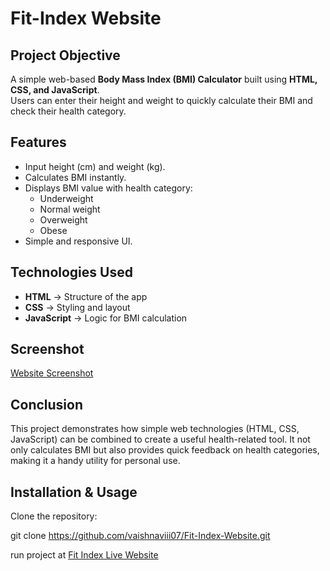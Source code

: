 # Fit-Index Website

## **Project Objective**
A simple web-based **Body Mass Index (BMI) Calculator** built using **HTML, CSS, and JavaScript**.  
Users can enter their height and weight to quickly calculate their BMI and check their health category.

## **Features**
- Input height (cm) and weight (kg).
- Calculates BMI instantly.
- Displays BMI value with health category:
  - Underweight
  - Normal weight
  - Overweight
  - Obese
- Simple and responsive UI.

##  **Technologies Used**
- **HTML** → Structure of the app
- **CSS** → Styling and layout
- **JavaScript** → Logic for BMI calculation

## **Screenshot**
[Website Screenshot](screenshot.png) 

## **Conclusion**

This project demonstrates how simple web technologies (HTML, CSS, JavaScript) can be combined to create a useful health-related tool.
It not only calculates BMI but also provides quick feedback on health categories, making it a handy utility for personal use.

## **Installation & Usage**
 Clone the repository:
 
   git clone 
   https://github.com/vaishnaviii07/Fit-Index-Website.git

   run project at 
   [Fit Index Live Website](https://vaishnaviii07.github.io/Fit-Index-Website/) 
   

